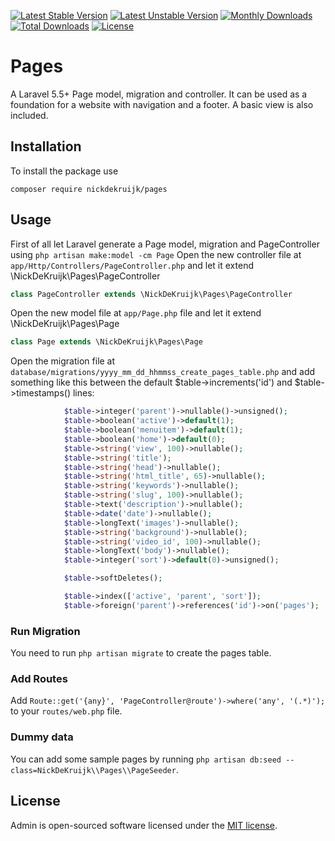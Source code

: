 [![Latest Stable Version](https://poser.pugx.org/nickdekruijk/pages/v/stable)](https://packagist.org/packages/nickdekruijk/pages)
[![Latest Unstable Version](https://poser.pugx.org/nickdekruijk/pages/v/unstable)](https://packagist.org/packages/nickdekruijk/pages)
[![Monthly Downloads](https://poser.pugx.org/nickdekruijk/pages/d/monthly)](https://packagist.org/packages/nickdekruijk/pages)
[![Total Downloads](https://poser.pugx.org/nickdekruijk/pages/downloads)](https://packagist.org/packages/nickdekruijk/pages)
[![License](https://poser.pugx.org/nickdekruijk/pages/license)](https://packagist.org/packages/nickdekruijk/pages)

# Pages
A Laravel 5.5+ Page model, migration and controller. It can be used as a foundation for a website with navigation and a footer. A basic view is also included.

## Installation
To install the package use

`composer require nickdekruijk/pages`

## Usage
First of all let Laravel generate a Page model, migration and PageController using
`php artisan make:model -cm Page`
Open the new controller file at `app/Http/Controllers/PageController.php` and let it extend \NickDeKruijk\Pages\PageController
```php
class PageController extends \NickDeKruijk\Pages\PageController
```
Open the new model file at `app/Page.php` file and let it extend \NickDeKruijk\Pages\Page
```php
class Page extends \NickDeKruijk\Pages\Page
```
Open the migration file at `database/migrations/yyyy_mm_dd_hhmmss_create_pages_table.php` and add something like this between the default $table->increments('id') and $table->timestamps() lines:
```php
            $table->integer('parent')->nullable()->unsigned();
            $table->boolean('active')->default(1);
            $table->boolean('menuitem')->default(1);
            $table->boolean('home')->default(0);
            $table->string('view', 100)->nullable();
            $table->string('title');
            $table->string('head')->nullable();
            $table->string('html_title', 65)->nullable();
            $table->string('keywords')->nullable();
            $table->string('slug', 100)->nullable();
            $table->text('description')->nullable();
            $table->date('date')->nullable();
            $table->longText('images')->nullable();
            $table->string('background')->nullable();
            $table->string('video_id', 100)->nullable();
            $table->longText('body')->nullable();
            $table->integer('sort')->default(0)->unsigned();

            $table->softDeletes();

            $table->index(['active', 'parent', 'sort']);
            $table->foreign('parent')->references('id')->on('pages');
```

### Run Migration
You need to run `php artisan migrate` to create the pages table.

### Add Routes
Add `Route::get('{any}', 'PageController@route')->where('any', '(.*)');` to your `routes/web.php` file.

### Dummy data
You can add some sample pages by running `php artisan db:seed --class=NickDeKruijk\\Pages\\PageSeeder`.

## License
Admin is open-sourced software licensed under the [MIT license](https://opensource.org/licenses/MIT).
